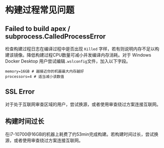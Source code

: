 # 构建过程常见问题
## Failed to build apex / subprocess.CalledProcessError
检查构建过程日志在编译过程中是否出现 `Killed` 字样，若有则说明内存不足以构建该镜像。降低构建过程CPU数量可减小并发编译内存消耗。对于 Windows Docker Desktop 用户尝试编辑`.wslconfig`文件，加入以下字段。
```
memory=16GB # 越接近你的机器最大内存越好
processors=4 # 适当减小该数值
```
## SSL Error
对于处于互联网审查区域的用户，尝试换源，或者使用审查绕过方案连接互联网。
## 构建时间过长
在i7-10700@16GB的机器上耗费了约53min完成构建。若构建时间过长，尝试换源，或者使用审查绕过方案连接互联网。